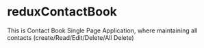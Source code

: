 # reduxContactBook
This is Contact Book Single Page Application, where maintaining all contacts (create/Read/Edit/Delete/All Delete)
